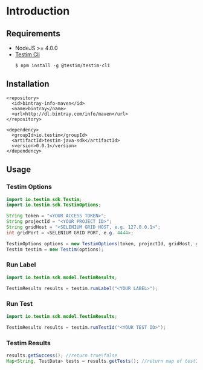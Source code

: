 # Introduction

## Requirements

* NodeJS >= 4.0.0
* [Testim Cli](https://www.npmjs.com/package/@testim/testim-cli)
  ```
  $ npm install -g @testim/testim-cli
  ```
  
## Installation

```
<repository>
  <id>bintray-info-maven</id>
  <name>bintray</name>
  <url>http://dl.bintray.com/info/maven</url>
</repository>

<dependency>
  <groupId>io.testim</groupId>
  <artifactId>testim-java-sdk</artifactId>
  <version>0.0.1</version>
</dependency>
```
  
## Usage

### Testim Options

```java
import io.testim.sdk.Testim;
import io.testim.sdk.TestimOptions;

String token = "<YOUR ACCESS TOKEN>";
String projectId = "<YOUR PROJECT ID>";
String gridHost = "<SELENIUM GRID HOST, e.g. 127.0.0.1>";
int gridPort = <SELENIUM GRID PORT, e.g. 4444>;

TestimOptions options = new TestimOptions(token, projectId, gridHost, gridPort);
Testim testim = new Testim(options);
```

### Run Label

```java
import io.testim.sdk.model.TestimResults;

TestimResults results = testim.runLabel("<YOUR LABEL>");
```

### Run Test

```java
import io.testim.sdk.model.TestimResults;

TestimResults results = testim.runTestId("<YOUR TEST ID>");
```

### Testim Results

```java
results.getSuccess(); //return true\false
Map<String, TestData> tests = results.getTests(); //return map of testId, test data
```
